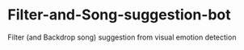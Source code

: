 # Filter-and-Song-suggestion-bot
Filter (and Backdrop song) suggestion from visual emotion detection
